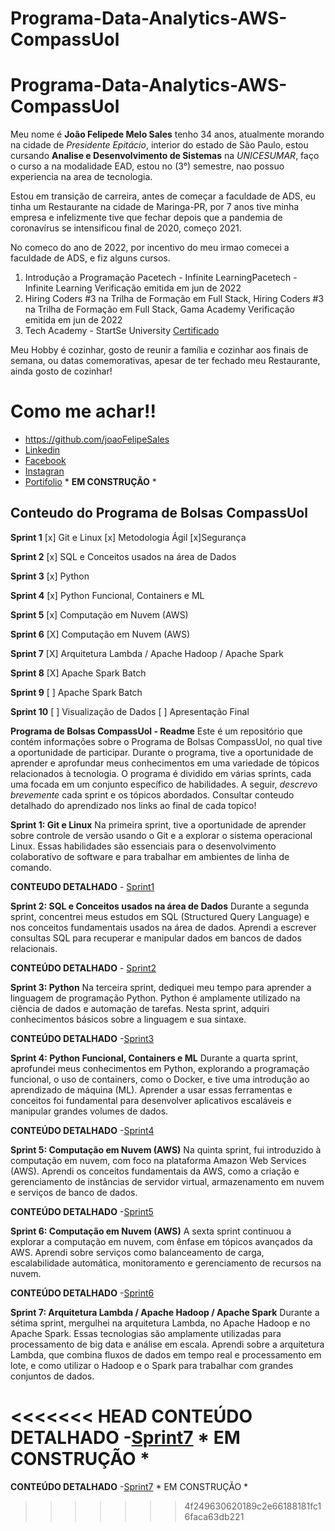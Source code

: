 
 # Programa-Data-Analytics-AWS-CompassUol

# Programa-Data-Analytics-AWS-CompassUol


Meu nome é **João Felipede Melo Sales** tenho 34 anos, atualmente morando na cidade de *Presidente Epitácio*, interior do estado de São Paulo, estou cursando **Analise e Desenvolvimento de Sistemas** na *UNICESUMAR*, faço o curso a na modalidade EAD, estou no (3°) semestre, nao possuo experiencia na area de tecnologia.

Estou em transição de carreira, antes de começar a faculdade de ADS, eu tinha um Restaurante na cidade de Maringa-PR, por 7 anos tive minha empresa e infelizmente tive que fechar depois que a pandemia de coronavírus se intensificou final de 2020, começo 2021.

No comeco do ano de 2022, por incentivo do meu irmao comecei a faculdade de ADS, e fiz alguns cursos.

1. Introdução a Programação
Pacetech - Infinite LearningPacetech - Infinite Learning
Verificação emitida em jun de 2022
2. Hiring Coders #3 na Trilha de Formação em Full Stack, Hiring Coders #3 na Trilha de Formação em Full Stack, 
Gama Academy
Verificação emitida em jun de 2022
3. Tech Academy - StartSe University [Certificado](https://lms.startse.com/certificado/v2/62e293e41aa0ba726fbb04c4?studentId=6268547c8ca05b167fe976e5)

Meu Hobby é cozinhar, gosto de reunir a família e cozinhar aos finais de semana, ou datas comemorativas, apesar de ter fechado meu Restaurante, ainda gosto de cozinhar!

# Como me achar!!
* https://github.com/joaoFelipeSales
* [Linkedin](https://www.linkedin.com/in/jfsjfsales/)
* [Facebook](https://www.facebook.com/joaofelipe.sales.5)
* [Instagran](https://www.instagram.com/jfs.jfsales/)
* [Portifolio](JoaoFelipeSales.github.io) * **EM CONSTRUÇÃO** *

## Conteudo do Programa de Bolsas CompassUol 

**Sprint 1** [x] Git e Linux [x] Metodologia Ágil [x]Segurança 

**Sprint 2** [x] SQL e Conceitos usados na área de Dados 

**Sprint 3** [x] Python

**Sprint 4** [x] Python Funcional, Containers e ML 

**Sprint 5** [x] Computação em Nuvem (AWS) 

**Sprint 6** [X] Computação em Nuvem (AWS) 

**Sprint 7** [X] Arquitetura Lambda / Apache Hadoop / Apache Spark 

**Sprint 8** [X] Apache Spark Batch 

**Sprint 9** [ ] Apache Spark Batch 

**Sprint 10** [ ] Visualização de Dados [ ] Apresentação Final 


**Programa de Bolsas CompassUol - Readme**
Este é um repositório que contém informações sobre o Programa de Bolsas CompassUol, no qual tive a oportunidade de participar. Durante o programa, tive a oportunidade de aprender e aprofundar meus conhecimentos em uma variedade de tópicos relacionados à tecnologia. O programa é dividido em várias sprints, cada uma focada em um conjunto específico de habilidades. A seguir, *descrevo brevemente* cada sprint e os tópicos abordados. Consultar conteudo detalhado do aprendizado nos links ao final de cada topico!

**Sprint 1: Git e Linux**
Na primeira sprint, tive a oportunidade de aprender sobre controle de versão usando o Git e a explorar o sistema operacional Linux. Essas habilidades são essenciais para o desenvolvimento colaborativo de software e para trabalhar em ambientes de linha de comando.

**CONTEUDO DETALHADO** - [Sprint1](https://github.com/joaoFelipeSales/Programa-Data-Analytics-AWS-CompassUol/blob/main/SprintsCompassUOL/Sprint1.txt)

**Sprint 2: SQL e Conceitos usados na área de Dados**
Durante a segunda sprint, concentrei meus estudos em SQL (Structured Query Language) e nos conceitos fundamentais usados na área de dados. Aprendi a escrever consultas SQL para recuperar e manipular dados em bancos de dados relacionais.

**CONTEÚDO DETALHADO** - [Sprint2](https://github.com/joaoFelipeSales/Programa-Data-Analytics-AWS-CompassUol/blob/main/SprintsCompassUOL/Sprint2.txt)

**Sprint 3: Python**
Na terceira sprint, dediquei meu tempo para aprender a linguagem de programação Python. Python é amplamente utilizado na ciência de dados e automação de tarefas. Nesta sprint, adquiri conhecimentos básicos sobre a linguagem e sua sintaxe.

**CONTEÚDO DETALHADO** -[Sprint3](https://github.com/joaoFelipeSales/Programa-Data-Analytics-AWS-CompassUol/blob/main/SprintsCompassUOL/Sprint3.txt)

**Sprint 4: Python Funcional, Containers e ML**
Durante a quarta sprint, aprofundei meus conhecimentos em Python, explorando a programação funcional, o uso de containers, como o Docker, e tive uma introdução ao aprendizado de máquina (ML). Aprender a usar essas ferramentas e conceitos foi fundamental para desenvolver aplicativos escaláveis e manipular grandes volumes de dados.

**CONTEÚDO DETALHADO** -[Sprint4](https://github.com/joaoFelipeSales/Programa-Data-Analytics-AWS-CompassUol/blob/main/SprintsCompassUOL/Sprint4.txt)

**Sprint 5: Computação em Nuvem (AWS)**
Na quinta sprint, fui introduzido à computação em nuvem, com foco na plataforma Amazon Web Services (AWS). Aprendi os conceitos fundamentais da AWS, como a criação e gerenciamento de instâncias de servidor virtual, armazenamento em nuvem e serviços de banco de dados.

**CONTEÚDO DETALHADO** -[Sprint5](https://github.com/joaoFelipeSales/Programa-Data-Analytics-AWS-CompassUol/blob/main/SprintsCompassUOL/Sprint5.txt)

**Sprint 6: Computação em Nuvem (AWS)**
A sexta sprint continuou a explorar a computação em nuvem, com ênfase em tópicos avançados da AWS. Aprendi sobre serviços como balanceamento de carga, escalabilidade automática, monitoramento e gerenciamento de recursos na nuvem.

**CONTEÚDO DETALHADO** -[Sprint6](https://github.com/joaoFelipeSales/Programa-Data-Analytics-AWS-CompassUol/blob/main/SprintsCompassUOL/Sprint6.txt) 

**Sprint 7: Arquitetura Lambda / Apache Hadoop / Apache Spark**
Durante a sétima sprint, mergulhei na arquitetura Lambda, no Apache Hadoop e no Apache Spark. Essas tecnologias são amplamente utilizadas para processamento de big data e análise em escala. Aprendi sobre a arquitetura Lambda, que combina fluxos de dados em tempo real e processamento em lote, e como utilizar o Hadoop e o Spark para trabalhar com grandes conjuntos de dados.

<<<<<<< HEAD
**CONTEÚDO DETALHADO** -[Sprint7]() * EM CONSTRUÇÃO *
=======
**CONTEÚDO DETALHADO** -[Sprint7]() * EM CONSTRUÇÃO *
>>>>>>> 4f249630620189c2e66188181fc16faca63db221
